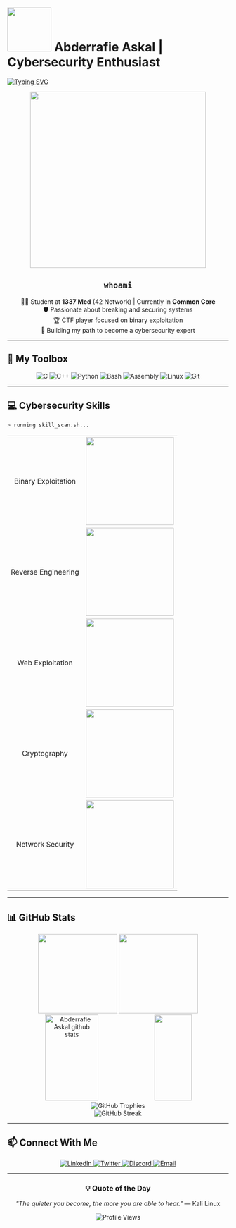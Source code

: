 # <img src="https://media.giphy.com/media/M9gbBd9nbDrOTu1Mqx/giphy.gif" width="100"/> Abderrafie Askal | Cybersecurity Enthusiast

[![Typing SVG](https://readme-typing-svg.herokuapp.com?font=JetBrains+Mono&color=39FF14&size=30&center=true&vCenter=true&width=600&height=100&lines=Cybersecurity+Student;CTF+Player;Binary+Exploitation+Specialist;Future+Security+Expert)](https://git.io/typing-svg)

<div align="center">
  <img src="https://i.imgur.com/8MupZHY.gif" width="400px"/>
  <br>

  ## `whoami`
  
  👨‍💻 Student at **1337 Med** (42 Network) | Currently in **Common Core**<br>
  🛡️ Passionate about breaking and securing systems<br>
  🏆 CTF player focused on binary exploitation<br>
  🔐 Building my path to become a cybersecurity expert<br>
</div>

---

## 🧰 My Toolbox

<div align="center">
  <img src="https://img.shields.io/badge/C-00599C?style=for-the-badge&logo=c&logoColor=white" alt="C"/>
  <img src="https://img.shields.io/badge/C++-00599C?style=for-the-badge&logo=c%2B%2B&logoColor=white" alt="C++"/>
  <img src="https://img.shields.io/badge/Python-3776AB?style=for-the-badge&logo=python&logoColor=white" alt="Python"/>
  <img src="https://img.shields.io/badge/Bash-4EAA25?style=for-the-badge&logo=gnu-bash&logoColor=white" alt="Bash"/>
  <img src="https://img.shields.io/badge/Assembly-654FF0?style=for-the-badge&logo=assemblyscript&logoColor=white" alt="Assembly"/>
  <img src="https://img.shields.io/badge/Linux-FCC624?style=for-the-badge&logo=linux&logoColor=black" alt="Linux"/>
  <img src="https://img.shields.io/badge/Git-F05032?style=for-the-badge&logo=git&logoColor=white" alt="Git"/>
</div>

---

## 💻 Cybersecurity Skills

```bash
> running skill_scan.sh...
```

<div align="center">
  <table>
    <tr>
      <td align="center">Binary Exploitation</td>
      <td>
        <img src="https://progress-bar.dev/80/?color=39FF14" width="200px">
      </td>
    </tr>
    <tr>
      <td align="center">Reverse Engineering</td>
      <td>
        <img src="https://progress-bar.dev/75/?color=39FF14" width="200px">
      </td>
    </tr>
    <tr>
      <td align="center">Web Exploitation</td>
      <td>
        <img src="https://progress-bar.dev/65/?color=39FF14" width="200px">
      </td>
    </tr>
    <tr>
      <td align="center">Cryptography</td>
      <td>
        <img src="https://progress-bar.dev/60/?color=39FF14" width="200px">
      </td>
    </tr>
    <tr>
      <td align="center">Network Security</td>
      <td>
        <img src="https://progress-bar.dev/70/?color=39FF14" width="200px">
      </td>
    </tr>
  </table>
</div>

---

## 📊 GitHub Stats

<div align="center">
  <a href="https://github.com/aabderrafie">
    <img height="180em" src="https://github-readme-stats-eight-theta.vercel.app/api?username=aabderrafie&show_icons=true&theme=chartreuse-dark&include_all_commits=true&count_private=true"/>
    <img height="180em" src="https://github-readme-stats-eight-theta.vercel.app/api/top-langs/?username=aabderrafie&layout=compact&langs_count=8&theme=chartreuse-dark"/>
  </a>
</div>

<div align="center">
  <img width="49%" height="195px" src="https://github-readme-stats.vercel.app/api?username=aabderrafie&show_icons=true&count_private=true&hide_border=true&title_color=39FF14&icon_color=39FF14&text_color=c9d1d9&bg_color=0d1117" alt="Abderrafie Askal github stats" /> 
  <img width="41%" height="195px" src="https://github-readme-stats.vercel.app/api/top-langs/?username=aabderrafie&layout=compact&hide_border=true&title_color=39FF14&text_color=c9d1d9&bg_color=0d1117" />
</div>

<div align="center">
  <img src="https://github-profile-trophy.vercel.app/?username=aabderrafie&theme=matrix&no-frame=true&no-bg=true&margin-w=4" alt="GitHub Trophies"/>
</div>

<div align="center">
  <img src="https://github-readme-streak-stats.herokuapp.com/?user=aabderrafie&theme=github-dark&hide_border=true&stroke=39FF14&ring=39FF14&fire=39FF14&currStreakNum=39FF14&currStreakLabel=39FF14&sideNums=39FF14&dates=c9d1d9" alt="GitHub Streak"/>
</div>

---

## 📫 Connect With Me

<div align="center">
  <a href="https://www.linkedin.com/in/your-linkedin/">
    <img src="https://img.shields.io/badge/LinkedIn-0A66C2?style=for-the-badge&logo=linkedin&logoColor=white" alt="LinkedIn"/>
  </a>
  <a href="https://twitter.com/your-twitter">
    <img src="https://img.shields.io/badge/Twitter-1DA1F2?style=for-the-badge&logo=twitter&logoColor=white" alt="Twitter"/>
  </a>
  <a href="https://discordapp.com/users/your-discord-id">
    <img src="https://img.shields.io/badge/Discord-5865F2?style=for-the-badge&logo=discord&logoColor=white" alt="Discord"/>
  </a>
  <a href="mailto:your.email@example.com">
    <img src="https://img.shields.io/badge/Email-D14836?style=for-the-badge&logo=gmail&logoColor=white" alt="Email"/>
  </a>
</div>

---

<div align="center">

### 💡 Quote of the Day

_"The quieter you become, the more you are able to hear."_ — Kali Linux

<img src="https://komarev.com/ghpvc/?username=aabderrafie&color=39FF14&style=flat-square" alt="Profile Views"/>

</div>
